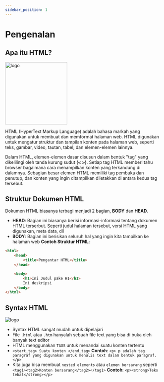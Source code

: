 ```yaml
---
sidebar_position: 1
---
```


# Pengenalan

## Apa itu HTML?

<p style={{textAlign: 'center'}}><img
src={require('/img/html5.png').default}
alt="logo"
title="HTML5 (HyperText Markup Language) Essentials"
width="200"
/></p>

HTML (HyperText Markup Language) adalah bahasa markah yang digunakan untuk membuat dan memformat halaman web. HTML digunakan untuk mengatur struktur dan tampilan konten pada halaman web, seperti teks, gambar, video, tautan, tabel, dan elemen-elemen lainnya.

Dalam HTML, elemen-elemen dasar disusun dalam bentuk "tag" yang dikelilingi oleh tanda kurung sudut **(< >)**. Setiap tag HTML memberi tahu browser bagaimana cara menampilkan konten yang terkandung di dalamnya. Sebagian besar elemen HTML memiliki tag pembuka dan penutup, dan konten yang ingin ditampilkan diletakkan di antara kedua tag tersebut.

## Struktur Dokumen HTML
Dokumen HTML biasanya terbagi menjadi 2 bagian, **BODY** dan **HEAD**.
- **HEAD**: Bagian ini biasanya berisi informasi-informasi tentang dokumen HTML terserbut. Seperti judul halaman tersebut, versi HTML yang digunakan, meta data, dll
- **BODY**: Bagian ini berisikan seluruh hal yang ingin kita tampilkan ke halaman web
**Contoh Struktur HTML**:

```html
<html>
	<head>
		<title>Pengantar HTML</title>
	</head>

	<body>
		<h1>Ini Judul pake H1</h1>
		Ini deskripsi
	</body>
</html>
```
## Syntax HTML
<p style={{textAlign: 'center'}}><img
src={require('/img/html-syntax.png').default}
alt="logo"
title="HTML5 (HyperText Markup Language) Essentials"
width="auto"
/></p>

- Syntax HTML sangat mudah untuk dipelajari
- File `.html` atau `.htm` hanyalah sebuah file text yang bisa di buka oleh banyak text editor
- HTML menggunakan `TAGS` untuk menandai suatu konten tertentu
- `<start_tag> Suatu konten </end_tag>` **Contoh**: `<p> p adalah tag paragraf yang digunakan untuk menulis text dalam bentuk paragraf. </p>`
- Kita juga bisa membuat `nested elements` atau `elemen bersarang` seperti `<tag1><tag2>Konten bersarang</tag2></tag1>` **Contoh**: `<p><strong>Teks tebal</strong></p>`
